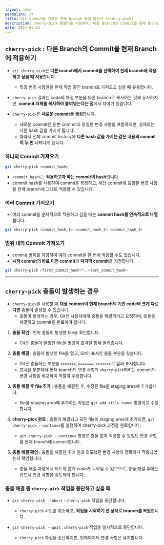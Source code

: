 ```yaml
---
layout: note
permalink: /4
title: Git Commit을 가져와 현재 Branch 뒤에 붙이기 (cherry-pick)
description: cherry-pick 명령어를 사용하여, 다른 Branch의 Commit을 현재 Branch에 적용할 수 있습니다.
date: 2024-03-21
---
```



## `cherry-pick` : 다른 Branch의 Commit을 현재 Branch에 적용하기

- `git cherry-pick`은 **다른 branch에서 commit을 선택하여 현재 branch에 적용하고 싶을 때 사용**합니다.
    - 특정 변경 사항만을 현재 작업 중인 branch로 가져오고 싶을 때 유용합니다.

- `cherry-pick` 결과는 code의 특정 부분을 다른 branch로 복사하는 것과 유사하지만, **commit 자체를 복사하여 붙여넣는다는 점**에서 차이가 있습니다.

- `cherry-pick`은 **새로운 commit을 생성**합니다.
    - 새로운 commit은 원본 commit과 동일한 변경 사항을 포함하지만, 실제로는 다른 hash 값을 가지게 됩니다.
    - 따라서 전체 commit history에 **다른 hash 값을 가지는 같은 내용의 commit이 두 번** 나타나게 됩니다.


### 하나의 Commit 가져오기

```bash
git cherry-pick <commit_hash>
```

- `<commit_hash>`는 **적용하고자 하는 commit의 hash**입니다.
- commit hash를 사용하여 commit을 특정하고, 해당 commit에 포함된 변경 사항을 현재 branch에 그대로 적용할 수 있습니다.


### 여러 Commit 가져오기

- 여러 commit을 순차적으로 적용하고 싶을 때는 **commit hash를 연속적으로 나열**합니다.
  
```bash
git cherry-pick <commit_hash_1> <commit_hash_2> <commit_hash_3>
```


### 범위 내의 Commit 가져오기

- commit 범위를 지정하여 여러 commit을 한 번에 적용할 수도 있습니다.
- **시작 commit의 바로 이전 commit**과 **마지막 commit**을 지정합니다.

```bash
git cherry-pick <first_commit_hash>^..<last_commit_hash>
```


---


## `cherry-pick` 충돌이 발생하는 경우

- `cherry-pick`을 사용할 때 **대상 commit이 현재 branch의 기반 code와 크게 다르다면** 충돌이 발생할 수 있습니다.
    - 충돌이 발생하는 경우, Git은 사용자에게 충돌을 해결하라고 요청하며, 충돌을 해결하고 commit을 완료해야 합니다.

1. **충돌 확인** : 먼저 충돌이 발생한 file을 확인합니다.
    - Git은 충돌이 발생한 file을 명령어 출력을 통해 알려줍니다.

2. **충돌 해결** : 충돌이 발생한 file을 열고, Git이 표시한 충돌 부분을 찾습니다.
    - Git은 충돌하는 부분을 `<<<<<<<`, `=======`, `>>>>>>>`로 감싸 표시합니다.
    - 표시된 부분에서 현재 branch의 변경 사항과 `cherry-pick`하려는 commit의 변경 사항을 비교하여 적절히 수정합니다.

3. **충돌 해결 후 file 추가** : 충돌을 해결한 후, 수정된 file을 staging area에 추가합니다.
    - file을 staging area에 추가하는 작업은 `git add <file_name>` 명령어로 수행합니다.

4. **cherry-pick 완료** : 충돌이 해결되고 모든 file이 staging area에 추가되면, `git cherry-pick --continue`를 실행하여 cherry-pick 과정을 완료합니다.
    - `git cherry-pick --continue` 명령은 충돌 없이 적용할 수 있었던 변경 사항을 현재 branch에 commit합니다.

5. **충돌 해결 확인** : 충돌을 해결한 후에 원래 의도했던 변경 사항이 정확하게 적용되었는지 확인합니다.
    - 충돌 해결 과정에서 의도치 않게 code가 누락될 수 있으므로, 충돌 해결 후에는 반드시 변경 사항을 검토해야 합니다.


### 충돌 해결 중 `cherry-pick` 작업을 중단하고 싶을 때

- `git cherry-pick --abort` : `cherry-pick` 작업을 중단합니다.
    - `cherry-pick` 시도를 취소하고, **작업을 시작하기 전 상태로 branch를 복원**합니다.

- `git cherry-pick --quit` : `cherry-pick` 작업을 일시적으로 중단합니다.
    - `cherry-pick` 과정을 중단하지만, 현재까지의 변경 사항은 유지합니다.

